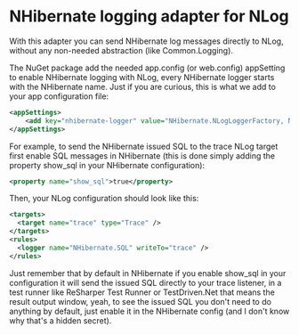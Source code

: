 # NHibernate logging adapter for NLog 
With this adapter you can send NHibernate log messages directly to NLog, without any non-needed abstraction (like Common.Logging).

The NuGet package add the needed app.config (or web.config) appSetting to enable NHibernate logging with NLog, every NHibernate logger starts with the NHibernate name. Just if you are curious, this is what we add to your app configuration file:
```xml
<appSettings>
    <add key="nhibernate-logger" value="NHibernate.NLogLoggerFactory, NHibernate.NLog"/>
</appSettings>
```
For example, to send the NHibernate issued SQL to the trace NLog target first enable SQL messages in NHibernate (this is done simply adding the property show_sql in your NHibernate configuration):
```xml
<property name="show_sql">true</property>
```
Then, your NLog configuration should look like this:
```xml
<targets>
  <target name="trace" type="Trace" />
</targets>
<rules>
  <logger name="NHibernate.SQL" writeTo="trace" />
</rules>
```
Just remember that by default in NHibernate if you enable show_sql in your configuration it will send the issued SQL directly to your trace listener, in a test runner like ReSharper Test Runner or TestDriven.Net that means the result output window, yeah, to see the issued SQL you don't need to do anything by default, just enable it in the NHibernate config (and I don't know why that's a hidden secret).